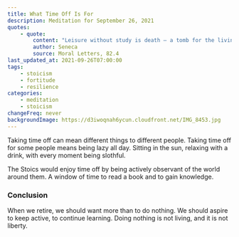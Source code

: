 ```yaml
---
title: What Time Off Is For
description: Meditation for September 26, 2021
quotes:
    - quote:
        content: "Leisure without study is death — a tomb for the living person."
        author: Seneca
        source: Moral Letters, 82.4
last_updated_at: 2021-09-26T07:00:00
tags:
    - stoicism
    - fortitude
    - resilience
categories:
    - meditation
    - stoicism
changeFreq: never
backgroundImage: https://d3iwoqnah6ycun.cloudfront.net/IMG_8453.jpg
---
```


Taking time off can mean different things to different people. Taking time off for some people means being lazy all day. 
Sitting in the sun, relaxing with a drink, with every moment being slothful.

The Stoics would enjoy time off by being actively observant of the world around them. A window of time to read a book 
and to gain knowledge.

### Conclusion

When we retire, we should want more than to do nothing. We should aspire to keep active, to continue learning. Doing 
nothing is not living, and it is not liberty.
